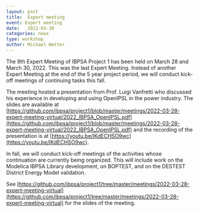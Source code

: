 ```yaml
---
layout: post
title:  Expert meeting
event: Expert meeting
date:   2022-03-30
categories: news
type: workshop
author: Michael Wetter
---
```


The 9th Expert Meeting of IBPSA Project 1 has been held on March 28 and March 30, 2022.
This was the last Expert Meeting.
Instead of another Expert Meeting at the end of the 5 year project period,
we will conduct kick-off meetings of continuing tasks this fall.

<!--excerpt-->

The meeting hosted a presentation from Prof. Luigi Vanfretti who discussed
his experience in developing and using OpenIPSL in the power industry.
The slides are available at [https://github.com/ibpsa/project1/blob/master/meetings/2022-03-28-expert-meeting-virtual/2022_IBPSA_OpenIPSL.pdf](https://github.com/ibpsa/project1/blob/master/meetings/2022-03-28-expert-meeting-virtual/2022_IBPSA_OpenIPSL.pdf)
and the recording of the presentation is at [https://youtu.be/IKdECHSO9wc](https://youtu.be/IKdECHSO9wc).

In fall, we will conduct kick-off meetings of the activities whose continuation are currently being organized.
This will include work on the Modelica IBPSA Library development, on BOPTEST, and on the DESTEST District Energy Model validation.

See [https://github.com/ibpsa/project1/tree/master/meetings/2022-03-28-expert-meeting-virtual](https://github.com/ibpsa/project1/tree/master/meetings/2022-03-28-expert-meeting-virtual) for the slides of the meeting.

